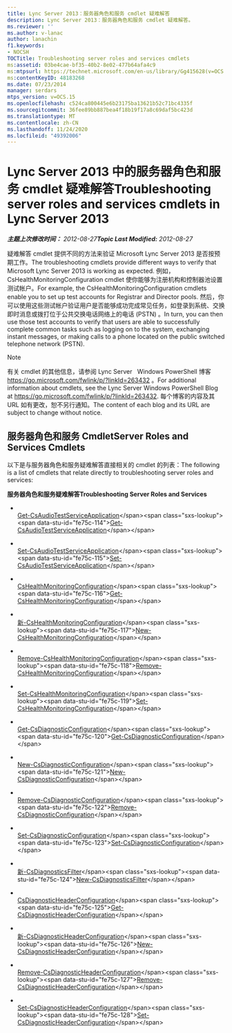 ```yaml
---
title: Lync Server 2013：服务器角色和服务 cmdlet 疑难解答
description: Lync Server 2013：服务器角色和服务 cmdlet 疑难解答。
ms.reviewer: ''
ms.author: v-lanac
author: lanachin
f1.keywords:
- NOCSH
TOCTitle: Troubleshooting server roles and services cmdlets
ms:assetid: 03be4cae-bf35-40b2-8e02-477b64afa4c9
ms:mtpsurl: https://technet.microsoft.com/en-us/library/Gg415628(v=OCS.15)
ms:contentKeyID: 48183268
ms.date: 07/23/2014
manager: serdars
mtps_version: v=OCS.15
ms.openlocfilehash: c524ca800445e6b23175ba13621b52c71bc4335f
ms.sourcegitcommit: 36fee89bb887bea4f18b19f17a8c69daf5bc423d
ms.translationtype: MT
ms.contentlocale: zh-CN
ms.lasthandoff: 11/24/2020
ms.locfileid: "49392006"
---
```

# <a name="troubleshooting-server-roles-and-services-cmdlets-in-lync-server-2013"></a><span data-ttu-id="fe75c-103">Lync Server 2013 中的服务器角色和服务 cmdlet 疑难解答</span><span class="sxs-lookup"><span data-stu-id="fe75c-103">Troubleshooting server roles and services cmdlets in Lync Server 2013</span></span>

<div data-xmlns="http://www.w3.org/1999/xhtml">

<div class="topic" data-xmlns="http://www.w3.org/1999/xhtml" data-msxsl="urn:schemas-microsoft-com:xslt" data-cs="https://msdn.microsoft.com/">

<div data-asp="https://msdn2.microsoft.com/asp">



</div>

<div id="mainSection">

<div id="mainBody"><span data-ttu-id="fe75c-104">

<span> </span></span><span class="sxs-lookup"><span data-stu-id="fe75c-104">

<span> </span></span></span>

<span data-ttu-id="fe75c-105">_**主题上次修改时间：** 2012-08-27_</span><span class="sxs-lookup"><span data-stu-id="fe75c-105">_**Topic Last Modified:** 2012-08-27_</span></span>

<span data-ttu-id="fe75c-106">疑难解答 cmdlet 提供不同的方法来验证 Microsoft Lync Server 2013 是否按预期工作。</span><span class="sxs-lookup"><span data-stu-id="fe75c-106">The troubleshooting cmdlets provide different ways to verify that Microsoft Lync Server 2013 is working as expected.</span></span> <span data-ttu-id="fe75c-107">例如，CsHealthMonitoringConfiguration cmdlet 使你能够为注册机构和控制器池设置测试帐户。</span><span class="sxs-lookup"><span data-stu-id="fe75c-107">For example, the CsHealthMonitoringConfiguration cmdlets enable you to set up test accounts for Registrar and Director pools.</span></span> <span data-ttu-id="fe75c-108">然后，你可以使用这些测试帐户验证用户是否能够成功完成常见任务，如登录到系统、交换即时消息或拨打位于公共交换电话网络上的电话 (PSTN) 。</span><span class="sxs-lookup"><span data-stu-id="fe75c-108">In turn, you can then use those test accounts to verify that users are able to successfully complete common tasks such as logging on to the system, exchanging instant messages, or making calls to a phone located on the public switched telephone network (PSTN).</span></span>

<div>


> [!NOTE]
> <span data-ttu-id="fe75c-109">有关 cmdlet 的其他信息，请参阅 Lync Server &nbsp; Windows PowerShell 博客 <A href="https://go.microsoft.com/fwlink/p/?linkid=263432">https://go.microsoft.com/fwlink/p/?linkId=263432</A> 。</span><span class="sxs-lookup"><span data-stu-id="fe75c-109">For additional information about cmdlets, see the Lync Server&nbsp;Windows PowerShell Blog at <A href="https://go.microsoft.com/fwlink/p/?linkid=263432">https://go.microsoft.com/fwlink/p/?linkId=263432</A>.</span></span> <span data-ttu-id="fe75c-110">每个博客的内容及其 URL 如有更改，恕不另行通知。</span><span class="sxs-lookup"><span data-stu-id="fe75c-110">The content of each blog and its URL are subject to change without notice.</span></span>



</div>

<div>

## <a name="server-roles-and-services-cmdlets"></a><span data-ttu-id="fe75c-111">服务器角色和服务 Cmdlet</span><span class="sxs-lookup"><span data-stu-id="fe75c-111">Server Roles and Services Cmdlets</span></span>

<span data-ttu-id="fe75c-112">以下是与服务器角色和服务疑难解答直接相关的 cmdlet 的列表：</span><span class="sxs-lookup"><span data-stu-id="fe75c-112">The following is a list of cmdlets that relate directly to troubleshooting server roles and services:</span></span>

<span data-ttu-id="fe75c-113">**服务器角色和服务疑难解答**</span><span class="sxs-lookup"><span data-stu-id="fe75c-113">**Troubleshooting Server Roles and Services**</span></span>

  - <span></span>  
    <span data-ttu-id="fe75c-114">[Get-CsAudioTestServiceApplication](https://technet.microsoft.com/library/Gg412984(v=OCS.15))</span><span class="sxs-lookup"><span data-stu-id="fe75c-114">[Get-CsAudioTestServiceApplication](https://technet.microsoft.com/library/Gg412984(v=OCS.15))</span></span>

  - <span></span>  
    <span data-ttu-id="fe75c-115">[Set-CsAudioTestServiceApplication](https://technet.microsoft.com/library/Gg398907(v=OCS.15))</span><span class="sxs-lookup"><span data-stu-id="fe75c-115">[Set-CsAudioTestServiceApplication](https://technet.microsoft.com/library/Gg398907(v=OCS.15))</span></span>

<!-- end list -->

  - <span></span>  
    <span data-ttu-id="fe75c-116">[CsHealthMonitoringConfiguration](https://technet.microsoft.com/library/Gg398667(v=OCS.15))</span><span class="sxs-lookup"><span data-stu-id="fe75c-116">[Get-CsHealthMonitoringConfiguration](https://technet.microsoft.com/library/Gg398667(v=OCS.15))</span></span>

  - <span></span>  
    <span data-ttu-id="fe75c-117">[新-CsHealthMonitoringConfiguration](https://technet.microsoft.com/library/Gg398718(v=OCS.15))</span><span class="sxs-lookup"><span data-stu-id="fe75c-117">[New-CsHealthMonitoringConfiguration](https://technet.microsoft.com/library/Gg398718(v=OCS.15))</span></span>

  - <span></span>  
    <span data-ttu-id="fe75c-118">[Remove-CsHealthMonitoringConfiguration](https://technet.microsoft.com/library/Gg425794(v=OCS.15))</span><span class="sxs-lookup"><span data-stu-id="fe75c-118">[Remove-CsHealthMonitoringConfiguration](https://technet.microsoft.com/library/Gg425794(v=OCS.15))</span></span>

  - <span></span>  
    <span data-ttu-id="fe75c-119">[Set-CsHealthMonitoringConfiguration](https://technet.microsoft.com/library/Gg425847(v=OCS.15))</span><span class="sxs-lookup"><span data-stu-id="fe75c-119">[Set-CsHealthMonitoringConfiguration](https://technet.microsoft.com/library/Gg425847(v=OCS.15))</span></span>

<!-- end list -->

  - <span></span>  
    <span data-ttu-id="fe75c-120">[Get-CsDiagnosticConfiguration](https://technet.microsoft.com/library/Gg413034(v=OCS.15))</span><span class="sxs-lookup"><span data-stu-id="fe75c-120">[Get-CsDiagnosticConfiguration](https://technet.microsoft.com/library/Gg413034(v=OCS.15))</span></span>

  - <span></span>  
    <span data-ttu-id="fe75c-121">[New-CsDiagnosticConfiguration](https://technet.microsoft.com/library/Gg398733(v=OCS.15))</span><span class="sxs-lookup"><span data-stu-id="fe75c-121">[New-CsDiagnosticConfiguration](https://technet.microsoft.com/library/Gg398733(v=OCS.15))</span></span>

  - <span></span>  
    <span data-ttu-id="fe75c-122">[Remove-CsDiagnosticConfiguration](https://technet.microsoft.com/library/Gg412853(v=OCS.15))</span><span class="sxs-lookup"><span data-stu-id="fe75c-122">[Remove-CsDiagnosticConfiguration](https://technet.microsoft.com/library/Gg412853(v=OCS.15))</span></span>

  - <span></span>  
    <span data-ttu-id="fe75c-123">[Set-CsDiagnosticConfiguration](https://technet.microsoft.com/library/Gg425734(v=OCS.15))</span><span class="sxs-lookup"><span data-stu-id="fe75c-123">[Set-CsDiagnosticConfiguration](https://technet.microsoft.com/library/Gg425734(v=OCS.15))</span></span>

<!-- end list -->

  - <span></span>  
    <span data-ttu-id="fe75c-124">[新-CsDiagnosticsFilter](https://technet.microsoft.com/library/Gg413009(v=OCS.15))</span><span class="sxs-lookup"><span data-stu-id="fe75c-124">[New-CsDiagnosticsFilter](https://technet.microsoft.com/library/Gg413009(v=OCS.15))</span></span>

<!-- end list -->

  - <span></span>  
    <span data-ttu-id="fe75c-125">[CsDiagnosticHeaderConfiguration](https://technet.microsoft.com/library/Gg412774(v=OCS.15))</span><span class="sxs-lookup"><span data-stu-id="fe75c-125">[Get-CsDiagnosticHeaderConfiguration](https://technet.microsoft.com/library/Gg412774(v=OCS.15))</span></span>

  - <span></span>  
    <span data-ttu-id="fe75c-126">[新-CsDiagnosticHeaderConfiguration](https://technet.microsoft.com/library/Gg398350(v=OCS.15))</span><span class="sxs-lookup"><span data-stu-id="fe75c-126">[New-CsDiagnosticHeaderConfiguration](https://technet.microsoft.com/library/Gg398350(v=OCS.15))</span></span>

  - <span></span>  
    <span data-ttu-id="fe75c-127">[Remove-CsDiagnosticHeaderConfiguration](https://technet.microsoft.com/library/Gg398941(v=OCS.15))</span><span class="sxs-lookup"><span data-stu-id="fe75c-127">[Remove-CsDiagnosticHeaderConfiguration](https://technet.microsoft.com/library/Gg398941(v=OCS.15))</span></span>

  - <span></span>  
    <span data-ttu-id="fe75c-128">[Set-CsDiagnosticHeaderConfiguration](https://technet.microsoft.com/library/Gg399045(v=OCS.15))</span><span class="sxs-lookup"><span data-stu-id="fe75c-128">[Set-CsDiagnosticHeaderConfiguration](https://technet.microsoft.com/library/Gg399045(v=OCS.15))</span></span>

<span data-ttu-id="fe75c-129"></div>

</div>

<span> </span>

</div>

</div>

</span><span class="sxs-lookup"><span data-stu-id="fe75c-129"></div>

</div>

<span> </span>

</div>

</div>

</span></span></div>


